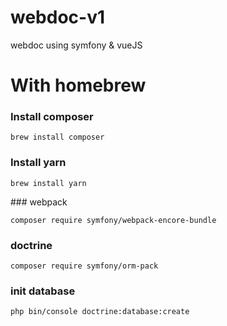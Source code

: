 
# webdoc-v1

webdoc using symfony &amp; vueJS

# With homebrew

### Install composer

`brew install composer`

### Install yarn

`brew install yarn`

### webpack

`composer require symfony/webpack-encore-bundle`

### doctrine

`composer require symfony/orm-pack`

### init database

`php bin/console doctrine:database:create`






